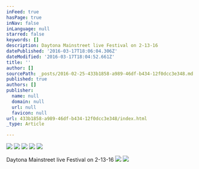 ```yaml
---
inFeed: true
hasPage: true
inNav: false
inLanguage: null
starred: false
keywords: []
description: Daytona Mainstreet live Festival on 2-13-16
datePublished: '2016-03-17T18:06:04.306Z'
dateModified: '2016-03-17T18:04:52.661Z'
title: ''
author: []
sourcePath: _posts/2016-02-25-433b1858-a989-46df-b434-12f0dcc3e348.md
published: true
authors: []
publisher:
  name: null
  domain: null
  url: null
  favicon: null
url: 433b1858-a989-46df-b434-12f0dcc3e348/index.html
_type: Article

---
```

![](https://the-grid-user-content.s3-us-west-2.amazonaws.com/839b8771-6050-4da2-beae-4d6473787026.jpg)
![](https://the-grid-user-content.s3-us-west-2.amazonaws.com/d67c1b01-ce35-4acc-8b96-4aac7b9a368c.jpg)
![](https://the-grid-user-content.s3-us-west-2.amazonaws.com/545fec04-704c-4c91-b232-63c9161cfd60.jpg)
![](https://the-grid-user-content.s3-us-west-2.amazonaws.com/d8c72728-d93d-45a8-8791-9d290e36b86f.jpg)
![](https://the-grid-user-content.s3-us-west-2.amazonaws.com/c1275b54-61ab-479a-9b19-bd56ccedc3fd.jpg)

Daytona Mainstreet live Festival on 2-13-16
![](https://the-grid-user-content.s3-us-west-2.amazonaws.com/fb3a3fab-4fee-4f49-b4e8-9dfe7f67d92c.jpg)
![](https://the-grid-user-content.s3-us-west-2.amazonaws.com/579594bb-2a7d-4c5c-bd11-a1be21e2ee67.jpg)